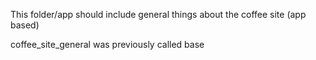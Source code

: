 This folder/app should include general things about the coffee site (app based)

coffee_site_general was previously called base